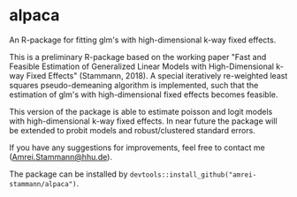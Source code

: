 # alpaca
An R-package for fitting glm's with high-dimensional k-way fixed effects.

This is a preliminary R-package based on the working paper "Fast and Feasible Estimation of Generalized Linear Models with High-Dimensional k-way Fixed Effects" (Stammann, 2018). A special iteratively re-weighted least squares pseudo-demeaning algorithm is implemented, such that the estimation of glm's with high-dimensional fixed effects becomes feasible.

This version of the package is able to estimate  poisson and logit models with high-dimensional k-way fixed effects. 
In near future the package will be extended to probit models and robust/clustered standard errors.

If you have any suggestions for improvements, feel free to contact me (Amrei.Stammann@hhu.de).

The package can be installed by `devtools::install_github("amrei-stammann/alpaca")`.
